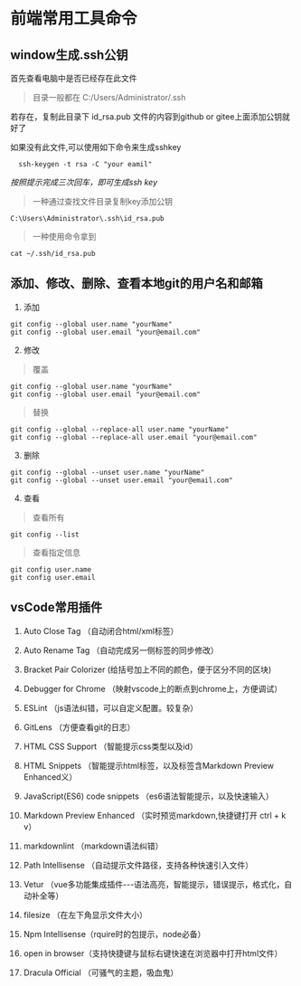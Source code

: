 # 前端常用工具命令

## window生成.ssh公钥

  首先查看电脑中是否已经存在此文件

> 目录一般都在 C:/Users/Administrator/.ssh

若存在，复制此目录下 id_rsa.pub 文件的内容到github or gitee上面添加公钥就好了

如果没有此文件,可以使用如下命令来生成sshkey

```
  ssh-keygen -t rsa -C "your eamil"
```

*按照提示完成三次回车，即可生成ssh key*

> 一种通过查找文件目录复制key添加公钥

```
C:\Users\Administrator\.ssh\id_rsa.pub
```

> 一种使用命令拿到
```
cat ~/.ssh/id_rsa.pub
```

## 添加、修改、删除、查看本地git的用户名和邮箱

1. 添加

```git
git config --global user.name "yourName"
git config --global user.email "your@email.com"
```

2. 修改

> 覆盖

```git
git config --global user.name "yourName"
git config --global user.email "your@email.com"
```

> 替换

```git
git config --global --replace-all user.name "yourName"
git config --global --replace-all user.email "your@email.com"
```

3. 删除

```git
git config --global --unset user.name "yourName"
git config --global --unset user.email "your@email.com"
```

4. 查看

> 查看所有
```git
git config --list
```

> 查看指定信息

```git
git config user.name
git config user.email
```

## vsCode常用插件

1. Auto Close Tag （自动闭合html/xml标签）

2. Auto Rename Tag （自动完成另一侧标签的同步修改）

3. Bracket Pair Colorizer (给括号加上不同的颜色，便于区分不同的区块)

4. Debugger for Chrome （映射vscode上的断点到chrome上，方便调试）

5. ESLint （js语法纠错，可以自定义配置。较复杂）

6. GitLens （方便查看git的日志）

7. HTML CSS Support （智能提示css类型以及id）

8. HTML Snippets （智能提示html标签，以及标签含Markdown Preview Enhanced义）

9. JavaScript(ES6) code snippets （es6语法智能提示，以及快速输入）

10. Markdown Preview Enhanced （实时预览markdown,快捷键打开 ctrl + k  v）

11. markdownlint （markdown语法纠错）

12. Path Intellisense （自动提示文件路径，支持各种快速引入文件）

13. Vetur （vue多功能集成插件---语法高亮，智能提示，错误提示，格式化，自动补全等）

14. filesize （在左下角显示文件大小）

15. Npm Intellisense（rquire时的包提示，node必备）

16. open in browser（支持快捷键与鼠标右键快速在浏览器中打开html文件）

17. Dracula Official （可骚气的主题，吸血鬼）
